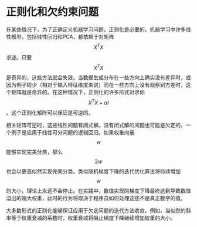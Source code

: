 # 正则化和欠约束问题

在某些情况下，为了正确定义机器学习问题，正则化是必要的。机器学习中许多线性模型，包括线性回归和PCA，都依赖于对矩阵 $$X^TX$$ 求逆。只要 $$X^TX$$ 是奇异的，这些方法就会失效。当数据生成分布在一些方向上确实没有差异时，或因为例子较少（相对于输入特征维度来说）而在一些方向上没有观察到方差时，这个矩阵就是奇异的。在这种情况下，正则化的许多形式对求你 $$X^TX+\alpha I$$ 。这个正则化矩阵可以保证是可逆的。

相关矩阵可逆时，这些线性问题有闭式解。没有闭式解的问题也可能是欠定的。一个例子是应用于线性可分问题的逻辑回归。如果权重向量 $$w$$ 能够实现完美分类，那么 $$2w$$ 也会以更高似然实现完美分类。类似随机梯度下降的迭代优化算法将持续增加 $$w$$ 的大小，理论上永远不会停止。在实践中，数值实现的梯度下降最终达到导致数值溢出的超大权重，此时的行为将取决于程序员如何处理这些不是真正数字的值。

大多数形式的正则化能够保证应用于欠定问题的迭代方法收敛。例如，当似然的斜率等于权重衰减的系数时，权重衰减将阻止梯度下降继续增加权重的大小。


